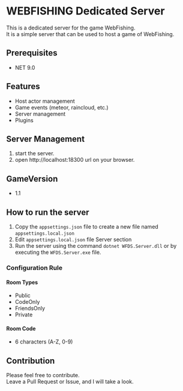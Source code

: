 ﻿# WEBFISHING Dedicated Server

This is a dedicated server for the game WebFishing.  
It is a simple server that can be used to host a game of WebFishing.

## Prerequisites
- NET 9.0

## Features
- Host actor management
- Game events (meteor, raincloud, etc.)
- Server management
- Plugins

## Server Management
1. start the server.
2. open http://localhost:18300 url on your browser.

## GameVersion
- 1.1

## How to run the server
1. Copy the `appsettings.json` file to create a new file named `appsettings.local.json`
2. Edit `appsettings.local.json` file Server section
3. Run the server using the command `dotnet WFDS.Server.dll` or by executing the `WFDS.Server.exe` file.

### Configuration Rule
#### Room Types
- Public
- CodeOnly
- FriendsOnly
- Private

#### Room Code
- 6 characters (A-Z, 0-9)

## Contribution
Please feel free to contribute.  
Leave a Pull Request or Issue, and I will take a look.